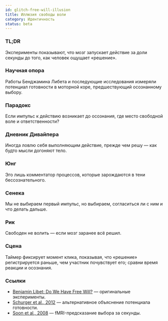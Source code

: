 ```yaml
---
id: glitch-free-will-illusion
title: Иллюзия свободы воли
category: Идентичность
status: beta
---
```


### TL;DR

Эксперименты показывают, что мозг запускает действие за доли секунды до того, как человек ощущает «решение».

### Научная опора

Работы Бенджамина Либета и последующие исследования измеряли потенциал готовности в моторной коре, предшествующий осознанному выбору.

### Парадокс

Если импульс к действию возникает до осознания, где место свободной воле и ответственности?

### Дневник Дивайпера

Иногда ловлю себя выполняющим действие, прежде чем решу — как будто мысли догоняют тело.

### Юнг

Эго лишь комментатор процессов, которые зарождаются в тени бессознательного.

### Сенека

Мы не выбираем первый импульс, но выбираем, согласиться ли с ним и что делать дальше.

### Рик

Свободен не волить — если мозг заранее всё решил.

### Сцена

Таймер фиксирует момент клика, показывая, что «решение» регистрируется раньше, чем участник почувствует его; сравни время реакции и осознания.

### Ссылки

- [Benjamin Libet: Do We Have Free Will?](https://www.ncbi.nlm.nih.gov/pmc/articles/PMC1690310/) — оригинальные эксперименты.
- [Schurger et al., 2012](https://www.pnas.org/doi/10.1073/pnas.1210467109) — альтернативное объяснение потенциала готовности.
- [Soon et al., 2008](https://www.nature.com/articles/nn.2112) — fMRI-предсказание выбора за секунды.
